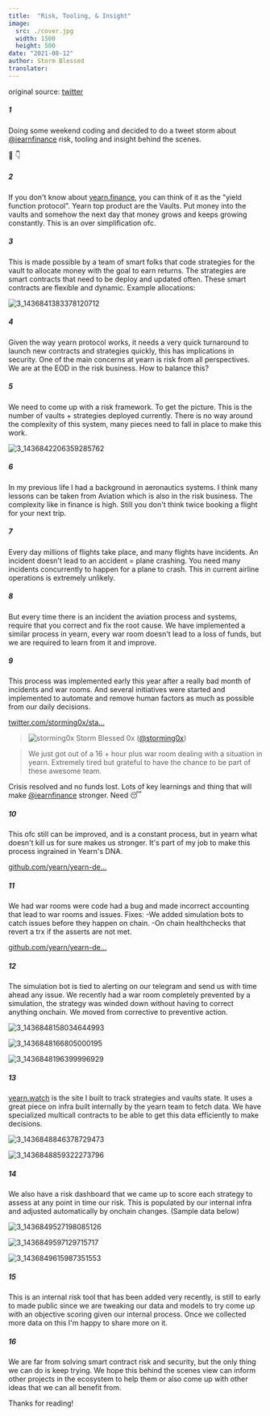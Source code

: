 ```yaml
---
title:  "Risk, Tooling, & Insight"
image:
  src: ./cover.jpg
  width: 1500
  height: 500
date: "2021-08-12"
author: Storm Blessed
translator:
---
```


original source: [twitter](https://twitter.com/storming0x/status/1436851219864059906)

##### 1
Doing some weekend coding and decided to do a tweet storm about [@iearnfinance](https://twitter.com/iearnfinance) risk, tooling and insight behind the scenes.

🧵 👇

##### 2
If you don't know about [yearn.finance](http://yearn.finance), you can think of it as the "yield function protocol". Yearn top product are the Vaults. Put money into the vaults and somehow the next day that money grows and keeps growing constantly. This is an over simplification ofc.

##### 3
This is made possible by a team of smart folks that code strategies for the vault to allocate money with the goal to earn returns. The strategies are smart contracts that need to be deploy and updated often. These smart contracts are flexible and dynamic. Example allocations:

![3_1436841383378120712](3_1436841383378120712.jpg?w=1200&h=663)

##### 4
Given the way yearn protocol works, it needs a very quick turnaround to launch new contracts and strategies quickly, this has implications in security. One of the main concerns at yearn is risk from all perspectives. We are at the EOD in the risk business. How to balance this?

##### 5
We need to come up with a risk framework. To get the picture. This is the number of vaults + strategies deployed currently. There is no way around the complexity of this system, many pieces need to fall in place to make this work.

![3_1436842206359285762](3_1436842206359285762.jpg?w=398&h=117)

##### 6
In my previous life I had a background in aeronautics systems. I think many lessons can be taken from Aviation which is also in the risk business. The complexity like in finance is high. Still you don't think twice booking a flight for your next trip.

##### 7
Every day millions of flights take place, and many flights have incidents. An incident doesn't lead to an accident = plane crashing. You need many incidents concurrently to happen for a plane to crash. This in current airline operations is extremely unlikely.

##### 8
But every time there is an incident the aviation process and systems, require that you correct and fix the root cause. We have implemented a similar process in yearn, every war room doesn't lead to a loss of funds, but we are required to learn from it and improve.

##### 9
This process was implemented early this year after a really bad month of incidents and war rooms. And several initiatives were started and implemented to automate and remove human factors as much as possible from our daily decisions.

[twitter.com/storming0x/sta…](https://twitter.com/storming0x/status/1395452522840608768?s=20)

> ![storming0x](storming0x-881012267675820034.jpg?w=48&h=48)
> Storm Blessed 0x ([@storming0x](https://twitter.com/storming0x))

> We just got out of a 16 + hour plus war room dealing with a situation in yearn. Extremely tired but grateful to have the chance to be part of these awesome team.

Crisis resolved and no funds lost. Lots of key learnings and thing that will make [@iearnfinance](https://twitter.com/iearnfinance) stronger. Need 😴

##### 10
This ofc still can be improved, and is a constant process, but in yearn what doesn't kill us for sure makes us stronger. It's part of my job to make this process ingrained in Yearn's DNA.

[github.com/yearn/yearn-de…](https://github.com/yearn/yearn-devdocs/blob/master/docs/developers/v2/EMERGENCY.md)

##### 11
We had war rooms were code had a bug and made incorrect accounting that lead to war rooms and issues.
Fixes:
-We added simulation bots to catch issues before they happen on chain.
-On chain healthchecks that revert a trx if the asserts are not met.

[github.com/yearn/yearn-de…](https://github.com/yearn/yearn-devdocs/blob/master/docs/developers/v2/DEPLOYMENT.md#health-checks)

##### 12
The simulation bot is tied to alerting on our telegram and send us with time ahead any issue. We recently had a war room completely prevented by a simulation, the strategy was winded down without having to correct anything onchain. We moved from corrective to preventive action.

![3_1436848158034644993](3_1436848158034644993.jpg?w=652&h=780)

![3_1436848166805000195](3_1436848166805000195.jpg?w=984&h=748)

![3_1436848196399996929](3_1436848196399996929.jpg?w=1200&h=1000)

##### 13
[yearn.watch](http://yearn.watch) is the site I built to track strategies and vaults state. It uses a great piece on infra built internally by the yearn team to fetch data. We have specialized multicall contracts to be able to get this data efficiently to make decisions.

![3_1436848846378729473](3_1436848846378729473.jpg?w=1200&h=739)

![3_1436848859322273796](3_1436848859322273796.jpg?w=1200&h=767)

##### 14
We also have a risk dashboard that we came up to score each strategy to assess at any point in time our risk. This is populated by our internal infra and adjusted automatically by onchain changes.
(Sample data below)

![3_1436849527198085126](3_1436849527198085126.jpg?w=1200&h=498)

![3_1436849597129715717](3_1436849597129715717.jpg?w=583&h=433)

![3_1436849615987351553](3_1436849615987351553.jpg?w=719&h=314)

##### 15
This is an internal risk tool that has been added very recently, is still to early to made public since we are tweaking our data and models to try come up with an objective scoring given our internal process. Once we collected more data on this I'm happy to share more on it.

##### 16
We are far from solving smart contract risk and security, but the only thing we can do is keep trying. We hope this behind the scenes view can inform other projects in the ecosystem to help them or also come up with other ideas that we can all benefit from.

Thanks for reading!
